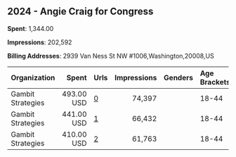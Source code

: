## 2024 - Angie Craig for Congress 
**Spent**: 1,344.00

**Impressions**: 202,592

**Billing Addresses**: 2939 Van Ness St NW #1006,Washington,20008,US

|Organization|Spent|Urls|Impressions|Genders|Age Brackets|Country Codes|
|:---|---:|:---|---:|:---|:---|:---|
|Gambit Strategies|493.00 USD|[0](https://www.snap.com/political-ads/asset/a6847716fe1df4386289e9374d42941ce8e8d6c75b2e2bba735d7b737e29e408?mediaType=mp4)|74,397||18-44|united states|
|Gambit Strategies|441.00 USD|[1](https://www.snap.com/political-ads/asset/5a3aa1a5f8c4f1e3fddc589441e0dd9ed67c254895158adb29003fe252694409?mediaType=jpg)|66,432||18-44|united states|
|Gambit Strategies|410.00 USD|[2](https://www.snap.com/political-ads/asset/aad7f39cf9310595c606226f6399c046f20ddf0dd2cffff4b4057c8d38f0b8fa?mediaType=jpg)|61,763||18-44|united states|
